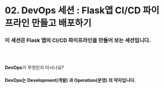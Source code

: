 # 02. DevOps 세션 : Flask앱 CI/CD 파이프라인 만들고 배포하기
### 이 세션은 Flask 앱의 CI/CD 파이프라인을 만들어 보는 세션입니다.    
<br>
<br>

**DevOps**가 무엇인지 아시나요?  
#### **DevOps**는  **Development(개발)** 과 **Operation(운영)** 의 약자입니다.
